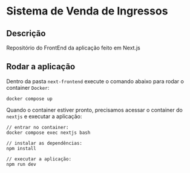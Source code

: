 # Sistema de Venda de Ingressos

## Descrição

Repositório do FrontEnd da aplicação feito em Next.js

## Rodar a aplicação

Dentro da pasta `next-frontend` execute o comando abaixo para rodar o container `Docker`:
```
docker compose up
```

Quando o container estiver pronto, precisamos acessar o container do `nextjs` e executar a aplicação:

```
// entrar no container:
docker compose exec nextjs bash

// instalar as dependências:
npm install

// executar a aplicação:
npm run dev
